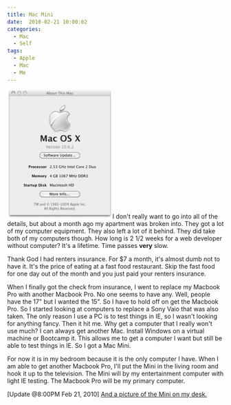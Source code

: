 ```yaml
---
title: Mac Mini
date:  2010-02-21 10:00:02
categories:
  - Mac
  - Self
tags:
  - Apple
  - Mac
  - Me
---
```


<a title="Apple Mac Mini" rel="lightbox" href="/assets/images/2010/02/about-mac-mini.png"><img class="size-medium wp-image-696 alignleft" title="Mac Mini" src="/assets/images/posts/2010/02/about-mac-mini-245x300.png" alt="Apple Mac Min" width="245" height="300" /></a>I don't really want to go into all of the details, but about a month ago my apartment was broken into. They got a lot of my computer equipment. They also left a lot of it behind. They did take both of my computers though. How long is 2 1/2 weeks for a web developer without computer? It's a lifetime. Time passes **very** slow.

Thank God I had renters insurance. For $7 a month, it's almost dumb not to have it. It's the price of eating at a fast food restaurant. Skip the fast food for one day out of the month and you just paid your renters insurance.

When I finally got the check from insurance, I went to replace my Macbook Pro with another Macbook Pro. No one seems to have any. Well, people have the 17" but I wanted the 15". So I have to hold off on get the Macbook Pro. So I started looking at computers to replace a Sony Vaio that was also taken. The only reason I use a PC is to test things in IE, so I wasn't looking for anything fancy. Then it hit me. Why get a computer that I really won't use much? I can always get another Mac. Install Windows on a virtual machine or Bootcamp it. This allows me to get a computer I want but still be able to test things in IE. So I got a Mac Mini.

For now it is in my bedroom because it is the only computer I have. When I am able to get another Macbook Pro, I'll put the Mini in the living room and hook it up to the television. The Mini will by my entertainment computer with light IE testing. The Macbook Pro will be my primary computer.

[Update @8:00PM Feb 21, 2010] <a title="Mac Mini" rel="lightbox" href="/assets/images/2010/02/mini-desk.jpg">And a picture of the Mini on my desk.</a>
